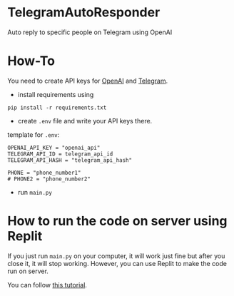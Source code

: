 # TelegramAutoResponder
Auto reply to specific people on Telegram using OpenAI

# How-To

You need to create API keys for [OpenAI](https://beta.openai.com/account/api-keys) and [Telegram](https://my.telegram.org/).

* install requirements using

```
pip install -r requirements.txt
```

* create ```.env``` file and write your API keys there.

template for ```.env```:

```
OPENAI_API_KEY = "openai_api"
TELEGRAM_API_ID = telegram_api_id
TELEGRAM_API_HASH = "telegram_api_hash"

PHONE = "phone_number1"
# PHONE2 = "phone_number2"

```

* run ```main.py```


# How to run the code on server using Replit

If you just run ```main.py``` on your computer, it will work just fine but after you close it, it will stop working. However, you can use Replit to make the code run on server.

You can follow [this tutorial](https://github.com/Makrine/TelegramAutoResponder/blob/master/HowToReplit/HowToReplit.md).
